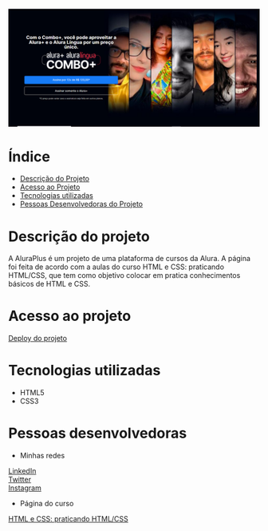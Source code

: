 <h1 align="center"></h1>

![Página inicial do projeto](assets/imgs/printFinal.png)

# Índice 

* [Descrição do Projeto](#descrição-do-projeto)
* [Acesso ao Projeto](#acesso-ao-projeto)
* [Tecnologias utilizadas](#tecnologias-utilizadas)
* [Pessoas Desenvolvedoras do Projeto](#pessoas-desenvolvedoras)

# Descrição do projeto 

A AluraPlus é um projeto de uma plataforma de cursos da Alura. A página foi feita de acordo com a aulas
do curso HTML e CSS: praticando HTML/CSS, que tem como objetivo colocar em pratica conhecimentos básicos de
HTML e CSS.


# Acesso ao projeto 

[Deploy do projeto]()


# Tecnologias utilizadas

 * HTML5
 * CSS3

# Pessoas desenvolvedoras 

 * Minhas redes 

 [LinkedIn](https://www.linkedin.com/in/marioanthony/)<br>
 [Twitter](https://twitter.com/AnthonycomY)<br>
 [Instagram](https://www.instagram.com/mario_apr/)<br>

 * Página do curso 

[HTML e CSS: praticando HTML/CSS](https://cursos.alura.com.br/course/html-css-praticando-html-css)